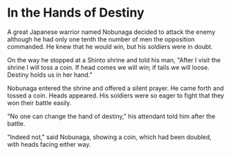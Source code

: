 # In the Hands of Destiny

A great Japanese warrior named Nobunaga decided to attack the enemy although he had only one tenth the number of men the opposition commanded. He knew that he would win, but his soldiers were in doubt.

On the way he stopped at a Shinto shrine and told his man, "After I visit the shrine I will toss a coin. If head comes we will win; if tails we will loose. Destiny holds us in her hand."

Nobunaga entered the shrine and offered a silent prayer. He came forth and tossed a coin. Heads appeared. His soldiers were so eager to fight that they won their battle easily.

"No one can change the hand of destiny," his attendant told him after the battle.

"Indeed not," said Nobunaga, showing a coin, which had been doubled, with heads facing either way.

